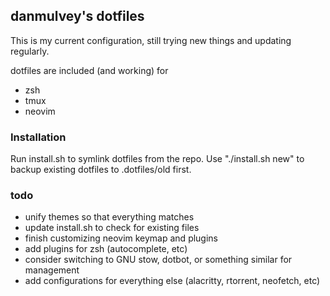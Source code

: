## danmulvey's dotfiles

This is my current configuration, still trying new things and updating regularly.

dotfiles are included (and working) for
- zsh
- tmux
- neovim

### Installation

Run install.sh to symlink dotfiles from the repo. Use "./install.sh new" to backup existing dotfiles to .dotfiles/old first.

### todo

- unify themes so that everything matches
- update install.sh to check for existing files
- finish customizing neovim keymap and plugins
- add plugins for zsh (autocomplete, etc)
- consider switching to GNU stow, dotbot, or something similar for management
- add configurations for everything else (alacritty, rtorrent, neofetch, etc)

